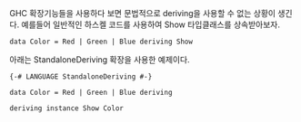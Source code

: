 GHC 확장기능들을 사용하다 보면 문법적으로 deriving을 사용할 수 없는 상황이 생긴다. 예를들어 일반적인 하스켈 코드를 사용하여 Show 타입클래스를 상속받아보자.

```
data Color = Red | Green | Blue deriving Show
```

아래는 StandaloneDeriving 확장을 사용한 예제이다.

```
{-# LANGUAGE StandaloneDeriving #-}

data Color = Red | Green | Blue deriving 

deriving instance Show Color
```